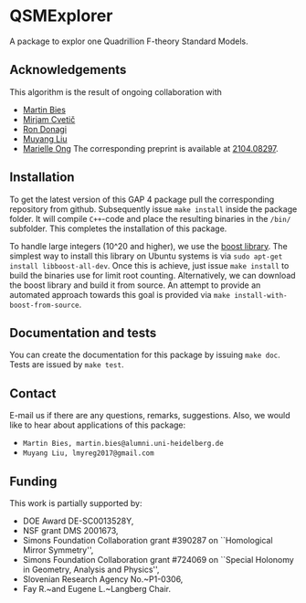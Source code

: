 # QSMExplorer
A package to explor one Quadrillion F-theory Standard Models.

## Acknowledgements

This algorithm is the result of ongoing collaboration with
* [Martin Bies](https://martinbies.github.io/)
* [Mirjam Cvetič](https://live-sas-physics.pantheon.sas.upenn.edu/people/standing-faculty/mirjam-cvetic)
* [Ron Donagi](https://www.math.upenn.edu/people/ron-donagi)
* [Muyang Liu](https://www.sas.upenn.edu/heptheory/node/392)
* [Marielle Ong](https://sites.google.com/site/marielleongswebpage/)
The corresponding preprint is available at [2104.08297](https://arxiv.org/pdf/2104.08297.pdf).


## Installation

To get the latest version of this GAP 4 package pull the corresponding repository from github. Subsequently issue `make install` inside the package folder. It will compile `C++`-code and place the resulting binaries in the `/bin/` subfolder. This completes the installation of this package.

To handle large integers (10^20 and higher), we use the [boost library](https://www.boost.org/). The simplest way to install this library on Ubuntu systems is via `sudo apt-get install libboost-all-dev`. Once this is achieve, just issue `make install` to build the binaries use for limit root counting. Alternatively, we can download the boost library and build it from source. An attempt to provide an automated approach towards this goal is provided via `make install-with-boost-from-source`.

## Documentation and tests

You can create the documentation for this package by issuing `make doc`. Tests are issued by `make test`.


## Contact

E-mail us if there are any questions, remarks, suggestions. Also, we would like to hear about applications of this package:
- `Martin Bies, martin.bies@alumni.uni-heidelberg.de`
- `Muyang Liu, lmyreg2017@gmail.com`


## Funding

This work is partially supported by:
- DOE Award DE-SC0013528Y,
- NSF grant DMS 2001673,
- Simons Foundation Collaboration grant #390287 on ``Homological Mirror Symmetry'',
- Simons Foundation Collaboration grant #724069 on ``Special Holonomy in Geometry, Analysis and Physics'',
- Slovenian Research Agency No.~P1-0306,
- Fay R.~and Eugene L.~Langberg Chair.
